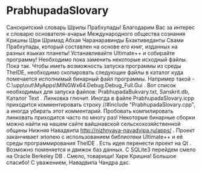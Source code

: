# PrabhupadaSlovary
 Санскритский словарь Шрилы Прабхупады!
Благодарим Вас за интерес к словарю основателя-ачарьи Международного общества сознания Кришны Шри Шримад Абхая Чаранаравинды Бхактиведанты Свами Прабхупады, который составлен на основе его книг, изданных на разных языках планеты!
Устанавливайте Ultimate++ и собирайте программу! Необходимо пока заменить некоторые  исходный файлы. Пока так.
Чтобы иметь возможность запуска программы из среды TheIDE, необходимо скопировать следующие файлы
в каталог куда помечается исполнимый бинарный файл программы. Например такой - C:\upp\out\MyApps\MINGWx64.Debug.Debug_Full.Gui .
Вот список необходимых для запуска файлов: PrabhupadaBukvary.txt, Sanskrit.db, Каталог Text .
Линковка глючит. Иногда в файле PrabhupadaSlovary.icpp  приходится комментировать строку //#include "PrabhupadaSlovary.cpp",
а иногда убирать этот комментарий. Пробовать компилировать линковать приходится часто по многу раз! Некоторые бинарные сборки
можно найти на нашем сайте вайшнавской сельскохозяйственной общины Нижняя Навадвипа http://nizhnyaya-navadvipa.ru/apps/ .
Проект заканчивает эпопею с использованием библиотеки Ultimate++ и её среды программирования TheIDE . Есть идея перенести проект
на Qt . Возможно поменяется и движок баз данных. С SQLite3 перейдем смело на Oracle Berkeley DB . Смело, товарищи!
Харе Кришна!
Большое спасибо!
С уважением, Навадвипа Чандра дас.